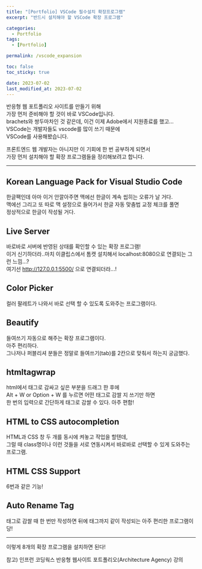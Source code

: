 ```yaml
---
title: "[Portfolio] VSCode 필수설치 확장프로그램"
excerpt: "반드시 설치해야 할 VSCode 확장 프로그램"

categories:
  - Portfolio
tags:
  - [Portfolio]

permalink: /vscode_expansion

toc: false
toc_sticky: true

date: 2023-07-02
last_modified_at: 2023-07-02
---
```


반응형 웹 포트폴리오 사이트를 만들기 위해   
가장 먼저 준비해야 할 것이 바로 VSCode입니다.   
brachets와 쌍두마차인 것 같은데, 이건 이제 Adobe에서 지원종료를 했고...   
VSCode는 개발자들도 vscode를 많이 쓰기 때문에   
VSCode를 사용해봤습니다.

프론트엔드 웹 개발자는 아니지만 이 기회에 한 번 공부하게 되면서   
가장 먼저 설치해야 할 확장 프로그램들을 정리해보려고 합니다.   

- - -

## Korean Language Pack for Visual Studio Code
한글팩인데 아마 이거 안깔아주면 맥에선 한글이 계속 씹히는 오류가 날 거다.   
맥에선 그리고 또 따로 맥 설정으로 들어가서 한글 자동 맞춤법 교정 체크를 풀면   
정상적으로 한글이 작성될 거다.

## Live Server
바로바로 서버에 반영된 상태를 확인할 수 있는 확장 프로그램!   
이거 신기하더라..마치 이클립스에서 톰캣 설치해서 localhost:8080으로 연결되는 그런 느낌...?   
여기선 http://127.0.0.1:5500/ 으로 연결되더라...!

## Color Picker
컬러 팔레트가 나와서 바로 선택 할 수 있도록 도와주는 프로그램이다.

## Beautify
들여쓰기 자동으로 해주는 확장 프로그램이다.   
아주 편리하다.  
그나저나 퍼블리셔 분들은 정말로 들여쓰기(tab)를 2칸으로 맞춰서 하는지 궁금했다.

## htmltagwrap
html에서 태그로 감싸고 싶은 부분을 드래그 한 후에   
Alt + W or Option + W 를 누르면 어떤 태그로 감쌀 지 쓰기만 하면   
한 번의 입력으로 간단하게 태그로 감쌀 수 있다. 아주 편함!

## HTML to CSS autocompletion
HTML과 CSS 창 두 개를 동시에 켜놓고 작업을 할텐데,   
그럴 때 class명이나 이런 것들을 서로 연동시켜서 바로바로 선택할 수 있게 도와주는 프로그램.

## HTML CSS Support
6번과 같은 기능!

## Auto Rename Tag
태그로 감쌀 때 한 번만 작성하면 뒤에 태그까지 같이 작성되는 아주 편리한 프로그램이당!

- - -

이렇게 8개의 확장 프로그램을 설치하면 된다!

참고) 인프런 코딩웍스 반응형 웹사이트 포트폴리오(Architecture Agency) 강의
